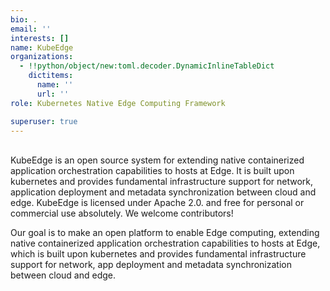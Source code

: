 ```yaml
---
bio: .
email: ''
interests: []
name: KubeEdge
organizations:
  - !!python/object/new:toml.decoder.DynamicInlineTableDict
    dictitems:
      name: ''
      url: ''
role: Kubernetes Native Edge Computing Framework

superuser: true
---
```


<br/>
KubeEdge is an open source system for extending native containerized application orchestration capabilities to hosts at Edge. It is built upon kubernetes and provides fundamental infrastructure support for network, application deployment and metadata synchronization between cloud and edge.
KubeEdge is licensed under Apache 2.0. and free for personal or commercial use absolutely. We welcome contributors!

Our goal is to make an open platform to enable Edge computing, extending native containerized application orchestration capabilities to hosts at Edge, which is built upon kubernetes and provides fundamental infrastructure support for network, app deployment and metadata synchronization between cloud and edge.

